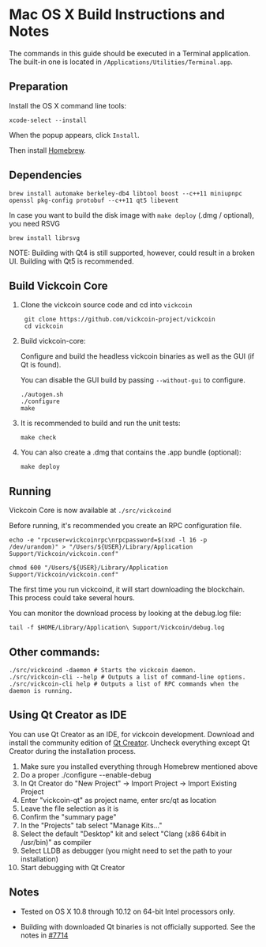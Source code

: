 Mac OS X Build Instructions and Notes
====================================
The commands in this guide should be executed in a Terminal application.
The built-in one is located in `/Applications/Utilities/Terminal.app`.

Preparation
-----------
Install the OS X command line tools:

`xcode-select --install`

When the popup appears, click `Install`.

Then install [Homebrew](http://brew.sh).

Dependencies
----------------------

    brew install automake berkeley-db4 libtool boost --c++11 miniupnpc openssl pkg-config protobuf --c++11 qt5 libevent

In case you want to build the disk image with `make deploy` (.dmg / optional), you need RSVG

    brew install librsvg

NOTE: Building with Qt4 is still supported, however, could result in a broken UI. Building with Qt5 is recommended.

Build Vickcoin Core
------------------------

1. Clone the vickcoin source code and cd into `vickcoin`

        git clone https://github.com/vickcoin-project/vickcoin
        cd vickcoin

2.  Build vickcoin-core:

    Configure and build the headless vickcoin binaries as well as the GUI (if Qt is found).

    You can disable the GUI build by passing `--without-gui` to configure.

        ./autogen.sh
        ./configure
        make

3.  It is recommended to build and run the unit tests:

        make check

4.  You can also create a .dmg that contains the .app bundle (optional):

        make deploy

Running
-------

Vickcoin Core is now available at `./src/vickcoind`

Before running, it's recommended you create an RPC configuration file.

    echo -e "rpcuser=vickcoinrpc\nrpcpassword=$(xxd -l 16 -p /dev/urandom)" > "/Users/${USER}/Library/Application Support/Vickcoin/vickcoin.conf"

    chmod 600 "/Users/${USER}/Library/Application Support/Vickcoin/vickcoin.conf"

The first time you run vickcoind, it will start downloading the blockchain. This process could take several hours.

You can monitor the download process by looking at the debug.log file:

    tail -f $HOME/Library/Application\ Support/Vickcoin/debug.log

Other commands:
-------

    ./src/vickcoind -daemon # Starts the vickcoin daemon.
    ./src/vickcoin-cli --help # Outputs a list of command-line options.
    ./src/vickcoin-cli help # Outputs a list of RPC commands when the daemon is running.

Using Qt Creator as IDE
------------------------
You can use Qt Creator as an IDE, for vickcoin development.
Download and install the community edition of [Qt Creator](https://www.qt.io/download/).
Uncheck everything except Qt Creator during the installation process.

1. Make sure you installed everything through Homebrew mentioned above
2. Do a proper ./configure --enable-debug
3. In Qt Creator do "New Project" -> Import Project -> Import Existing Project
4. Enter "vickcoin-qt" as project name, enter src/qt as location
5. Leave the file selection as it is
6. Confirm the "summary page"
7. In the "Projects" tab select "Manage Kits..."
8. Select the default "Desktop" kit and select "Clang (x86 64bit in /usr/bin)" as compiler
9. Select LLDB as debugger (you might need to set the path to your installation)
10. Start debugging with Qt Creator

Notes
-----

* Tested on OS X 10.8 through 10.12 on 64-bit Intel processors only.

* Building with downloaded Qt binaries is not officially supported. See the notes in [#7714](https://github.com/bitcoin/bitcoin/issues/7714)
